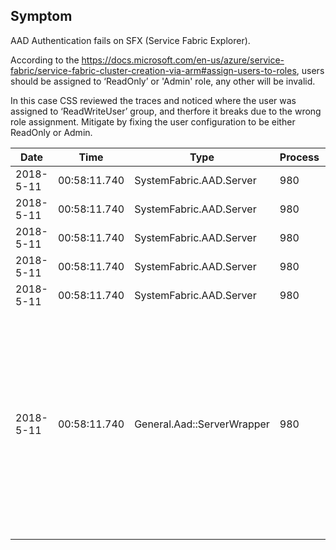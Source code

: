 ## Symptom
AAD Authentication fails on SFX (Service Fabric Explorer).

According to the https://docs.microsoft.com/en-us/azure/service-fabric/service-fabric-cluster-creation-via-arm#assign-users-to-roles, users should be assigned to ‘ReadOnly’ or 'Admin' role, any other will be invalid.

In this case CSS reviewed the traces and noticed where the user was assigned to ‘ReadWriteUser’ group, and therfore it breaks due to the wrong role assignment.  Mitigate by fixing the user configuration to be either ReadOnly or Admin.

| Date | Time | Type | Process | Thread | Text |
|---|---|---|---|---|---|
| 2018-5-11 | 00:58:11.740	| SystemFabric.AAD.Server	| 980	  | 3580	| Claim: name: xxxx xxxx |
| 2018-5-11 | 00:58:11.740	| SystemFabric.AAD.Server	| 980	  | 3580	| Claim: nonce: 90b47fd2-eea2-45c7-9973-96bbb73e2f83 |
| 2018-5-11 | 00:58:11.740	| SystemFabric.AAD.Server	| 980	  | 3580	| Claim: http://schemas.microsoft.com/identity/claims/objectidentifier: d954c3a1-d94d-46f5-b252-08cb229047b2 |
| 2018-5-11 | 00:58:11.740	| SystemFabric.AAD.Server	| 980	  | 3580	| Claim: onprem_sid: S-1-5-21-2127521184-1604012920-1887927527-14735567 |
| 2018-5-11 | 00:58:11.740	| SystemFabric.AAD.Server	| 980	  | 3580	| Claim: http://schemas.microsoft.com/ws/2008/06/identity/claims/role: ReadWriteUser |
| 2018-5-11 | 00:58:11.740	| General.Aad::ServerWrapper	| 980	| 3580	| IsAdminRole failed: issuer=https://sts.windows.net/72f988bf-86f1-41af-91ab-2d7cd011db47/ audience=3c1beb77-e0ed-43d8-be02-569450b84d2f roleClaim=http://schemas.microsoft.com/ws/2008/06/identity/claims/role cert=https://login.microsoftonline.com/72f988bf-86f1-41af-91ab-2d7cd011db47/federationmetadata/2007-06/federationmetadata.xml error=System.IdentityModel.Tokens.SecurityTokenValidationException: Invalid role: http://schemas.microsoft.com/ws/2008/06/identity/claims/role=ReadWriteUser at System.Fabric.AzureActiveDirectory.Server.ServerUtility.Validate(String expectedIssuer, String expectedAudience, String expectedRoleClaimKey, String expectedAdminRoleValue, String expectedUserRoleValue, String certEndpoint, Int64 certRolloverIntervalTicks, String jwt) at IsAdminRole(Char* expectedIssuer, Char* expectedAudience, Char* expectedRoleClaimKey, Char* expectedAdminRoleValue, Char* expectedUserRoleValue, Char* certEndpoint, Int64 certRolloverCheckIntervalTicks, Char* jwt, Boolean* isAdmin, Int32* expirationSeconds, Char* errorMessageBuffer, Int32 errorMessageBufferSize) |
 
 